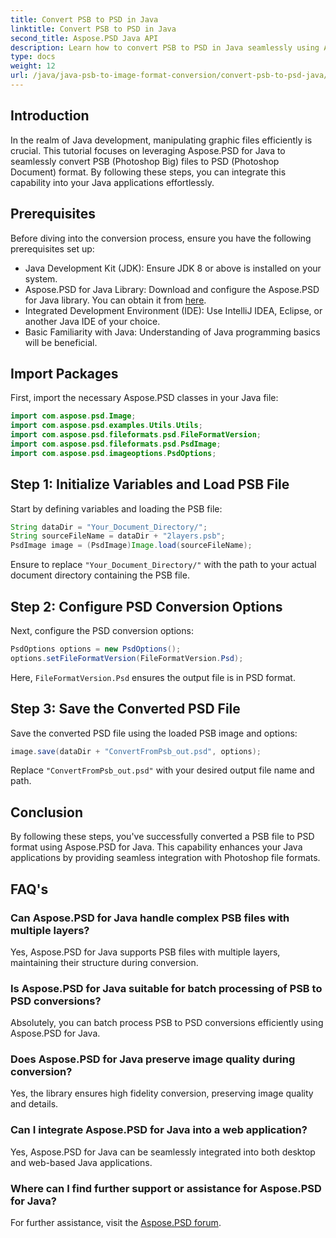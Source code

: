 ```yaml
---
title: Convert PSB to PSD in Java
linktitle: Convert PSB to PSD in Java
second_title: Aspose.PSD Java API
description: Learn how to convert PSB to PSD in Java seamlessly using Aspose.PSD, enhancing graphic file management in your applications.
type: docs
weight: 12
url: /java/java-psb-to-image-format-conversion/convert-psb-to-psd-java/
---
```

## Introduction
In the realm of Java development, manipulating graphic files efficiently is crucial. This tutorial focuses on leveraging Aspose.PSD for Java to seamlessly convert PSB (Photoshop Big) files to PSD (Photoshop Document) format. By following these steps, you can integrate this capability into your Java applications effortlessly.
## Prerequisites
Before diving into the conversion process, ensure you have the following prerequisites set up:
- Java Development Kit (JDK): Ensure JDK 8 or above is installed on your system.
- Aspose.PSD for Java Library: Download and configure the Aspose.PSD for Java library. You can obtain it from [here](https://releases.aspose.com/psd/java/).
- Integrated Development Environment (IDE): Use IntelliJ IDEA, Eclipse, or another Java IDE of your choice.
- Basic Familiarity with Java: Understanding of Java programming basics will be beneficial.
## Import Packages
First, import the necessary Aspose.PSD classes in your Java file:
```java
import com.aspose.psd.Image;
import com.aspose.psd.examples.Utils.Utils;
import com.aspose.psd.fileformats.psd.FileFormatVersion;
import com.aspose.psd.fileformats.psd.PsdImage;
import com.aspose.psd.imageoptions.PsdOptions;
```
## Step 1: Initialize Variables and Load PSB File
Start by defining variables and loading the PSB file:
```java
String dataDir = "Your_Document_Directory/";
String sourceFileName = dataDir + "2layers.psb";
PsdImage image = (PsdImage)Image.load(sourceFileName);
```
Ensure to replace `"Your_Document_Directory/"` with the path to your actual document directory containing the PSB file.
## Step 2: Configure PSD Conversion Options
Next, configure the PSD conversion options:
```java
PsdOptions options = new PsdOptions();
options.setFileFormatVersion(FileFormatVersion.Psd);
```
Here, `FileFormatVersion.Psd` ensures the output file is in PSD format.
## Step 3: Save the Converted PSD File
Save the converted PSD file using the loaded PSB image and options:
```java
image.save(dataDir + "ConvertFromPsb_out.psd", options);
```
Replace `"ConvertFromPsb_out.psd"` with your desired output file name and path.

## Conclusion
By following these steps, you've successfully converted a PSB file to PSD format using Aspose.PSD for Java. This capability enhances your Java applications by providing seamless integration with Photoshop file formats.
## FAQ's
### Can Aspose.PSD for Java handle complex PSB files with multiple layers?
Yes, Aspose.PSD for Java supports PSB files with multiple layers, maintaining their structure during conversion.
### Is Aspose.PSD for Java suitable for batch processing of PSB to PSD conversions?
Absolutely, you can batch process PSB to PSD conversions efficiently using Aspose.PSD for Java.
### Does Aspose.PSD for Java preserve image quality during conversion?
Yes, the library ensures high fidelity conversion, preserving image quality and details.
### Can I integrate Aspose.PSD for Java into a web application?
Yes, Aspose.PSD for Java can be seamlessly integrated into both desktop and web-based Java applications.
### Where can I find further support or assistance for Aspose.PSD for Java?
For further assistance, visit the [Aspose.PSD forum](https://forum.aspose.com/c/psd/34).
